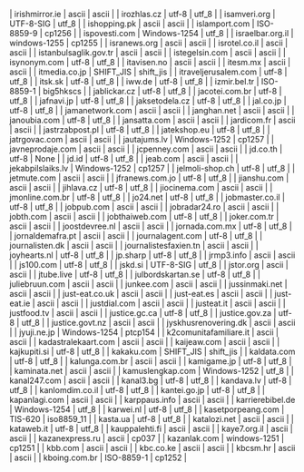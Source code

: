 | irishmirror.ie | ascii | ascii |
| irozhlas.cz | utf-8 | utf_8 |
| isamveri.org | UTF-8-SIG | utf_8 |
| ishopping.pk | ascii | ascii |
| islamport.com | ISO-8859-9 | cp1256 |
| ispovesti.com | Windows-1254 | utf_8 |
| israelbar.org.il | windows-1255 | cp1255 |
| isranews.org | ascii | ascii |
| isrotel.co.il | ascii | ascii |
| istanbulsaglik.gov.tr | ascii | ascii |
| istegelsin.com | ascii | ascii |
| isynonym.com | utf-8 | utf_8 |
| itavisen.no | ascii | ascii |
| itesm.mx | ascii | ascii |
| itmedia.co.jp | SHIFT_JIS | shift_jis |
| itraveljerusalem.com | utf-8 | utf_8 |
| itsk.sk | utf-8 | utf_8 |
| iww.de | utf-8 | utf_8 |
| izmir.bel.tr | ISO-8859-1 | big5hkscs |
| jablickar.cz | utf-8 | utf_8 |
| jacotei.com.br | utf-8 | utf_8 |
| jafnavi.jp | utf-8 | utf_8 |
| jaksetodela.cz | utf-8 | utf_8 |
| jal.co.jp | utf-8 | utf_8 |
| jamanetwork.com | ascii | ascii |
| janghan.net | ascii | ascii |
| janoubia.com | utf-8 | utf_8 |
| jansatta.com | ascii | ascii |
| jardicom.fr | ascii | ascii |
| jastrzabpost.pl | utf-8 | utf_8 |
| jatekshop.eu | utf-8 | utf_8 |
| jatrgovac.com | ascii | ascii |
| jautajums.lv | Windows-1252 | cp1257 |
| javneprodaje.com | ascii | ascii |
| jcpenney.com | ascii | ascii |
| jd.co.th | utf-8 | None |
| jd.id | utf-8 | utf_8 |
| jeab.com | ascii | ascii |
| jekabpilslaiks.lv | Windows-1252 | cp1257 |
| jelmoli-shop.ch | utf-8 | utf_8 |
| jetmute.com | ascii | ascii |
| jfranews.com.jo | utf-8 | utf_8 |
| jianshu.com | ascii | ascii |
| jihlava.cz | utf-8 | utf_8 |
| jiocinema.com | ascii | ascii |
| jmonline.com.br | utf-8 | utf_8 |
| jo24.net | utf-8 | utf_8 |
| jobmaster.co.il | utf-8 | utf_8 |
| jobpub.com | ascii | ascii |
| jobradar24.ro | ascii | ascii |
| jobth.com | ascii | ascii |
| jobthaiweb.com | utf-8 | utf_8 |
| joker.com.tr | ascii | ascii |
| joostdevree.nl | ascii | ascii |
| jornada.com.mx | utf-8 | utf_8 |
| jornaldemafra.pt | ascii | ascii |
| journalagent.com | utf-8 | utf_8 |
| journalisten.dk | ascii | ascii |
| journalistesfaxien.tn | ascii | ascii |
| joyhearts.nl | utf-8 | utf_8 |
| jp.sharp | utf-8 | utf_8 |
| jrmp3.info | ascii | ascii |
| js100.com | utf-8 | utf_8 |
| jskd.si | UTF-8-SIG | utf_8 |
| jstor.org | ascii | ascii |
| jtube.live | utf-8 | utf_8 |
| julbordskartan.se | utf-8 | utf_8 |
| juliebruun.com | ascii | ascii |
| junkee.com | ascii | ascii |
| jussinmaki.net | ascii | ascii |
| just-eat.co.uk | ascii | ascii |
| just-eat.es | ascii | ascii |
| just-eat.ie | ascii | ascii |
| justdial.com | ascii | ascii |
| justeat.it | ascii | ascii |
| justfood.tv | ascii | ascii |
| justice.gc.ca | utf-8 | utf_8 |
| justice.gov.za | utf-8 | utf_8 |
| justice.govt.nz | ascii | ascii |
| jyskhusrenovering.dk | ascii | ascii |
| jyuji.ne.jp | Windows-1254 | ptcp154 |
| k2comunitafamiliare.it | ascii | ascii |
| kadastralekaart.com | ascii | ascii |
| kaijeaw.com | ascii | ascii |
| kajkupiti.si | utf-8 | utf_8 |
| kakaku.com | SHIFT_JIS | shift_jis |
| kaldata.com | utf-8 | utf_8 |
| kalunga.com.br | ascii | ascii |
| kamigame.jp | utf-8 | utf_8 |
| kaminata.net | ascii | ascii |
| kamuslengkap.com | Windows-1252 | utf_8 |
| kanal247.com | ascii | ascii |
| kanal3.bg | utf-8 | utf_8 |
| kandava.lv | utf-8 | utf_8 |
| kanlomdim.co.il | utf-8 | utf_8 |
| kantei.go.jp | utf-8 | utf_8 |
| kapanlagi.com | ascii | ascii |
| karppaus.info | ascii | ascii |
| karrierebibel.de | Windows-1254 | utf_8 |
| karwei.nl | utf-8 | utf_8 |
| kasetporpeang.com | TIS-620 | iso8859_11 |
| kasta.ua | utf-8 | utf_8 |
| katalozi.net | ascii | ascii |
| kataweb.it | utf-8 | utf_8 |
| kauppalehti.fi | ascii | ascii |
| kaye7.org.il | ascii | ascii |
| kazanexpress.ru | ascii | cp037 |
| kazanlak.com | windows-1251 | cp1251 |
| kbb.com | ascii | ascii |
| kbc.co.ke | ascii | ascii |
| kbcsm.hr | ascii | ascii |
| kboing.com.br | ISO-8859-1 | cp1252 |
